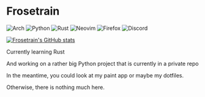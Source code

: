 # Frosetrain

![Arch](https://img.shields.io/badge/Arch%20Linux-1793D1?logo=arch-linux&logoColor=fff&style=for-the-badge)
![Python](https://img.shields.io/badge/python-3670A0?style=for-the-badge&logo=python&logoColor=ffdd54)
![Rust](https://img.shields.io/badge/Rust-000000?style=for-the-badge&logo=rust&logoColor=white)
![Neovim](https://img.shields.io/badge/NeoVim-%2357A143.svg?&style=for-the-badge&logo=neovim&logoColor=white)
![Firefox](https://img.shields.io/badge/Firefox-FF7139?style=for-the-badge&logo=Firefox-Browser&logoColor=white)
![Discord](https://img.shields.io/badge/Frosetrain%236207-%237289DA.svg?style=for-the-badge&logo=discord&logoColor=white)

[![Frosetrain's GitHub stats](https://github-readme-stats.vercel.app/api?username=frosetrain&count_private=true&theme=nord)](https://github.com/anuraghazra/github-readme-stats)

Currently learning Rust

And working on a rather big Python project that is currently in a private repo

In the meantime, you could look at my paint app or maybe my dotfiles.

Otherwise, there is nothing much here.
